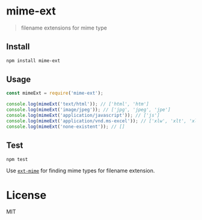 # mime-ext

> filename extensions for mime type

## Install

```bash
npm install mime-ext
```

## Usage

```javascript
const mimeExt = require('mime-ext');

console.log(mimeExt('text/html')); // ['html', 'htm']
console.log(mimeExt('image/jpeg')); // ['jpg', 'jpeg', 'jpe']
console.log(mimeExt('application/javascript')); // ['js']
console.log(mimeExt('application/vnd.ms-excel')); // ['xlw', 'xlt', 'xls', 'xlm', 'xlc', 'xla']
console.log(mimeExt('none-existent')); // []

```

## Test

```bash
npm test
```

Use [`ext-mime`](https://github.com/miguelmota/ext-mime) for finding mime types for filename extension.

# License

MIT
